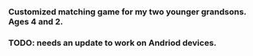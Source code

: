 ### Customized matching game for my two younger grandsons. Ages 4 and 2. 
### TODO: needs an update to work on Andriod devices. 
